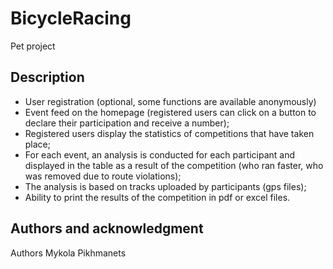 # BicycleRacing

Pet project 

## Description

- User registration (optional, some functions are available anonymously)  
- Event feed on the homepage (registered users can click on a button to declare their participation and receive a number);  
- Registered users display the statistics of competitions that have taken place;  
- For each event, an analysis is conducted for each participant and displayed in the table as a result of the competition (who ran faster, who was removed due to route violations);  
- The analysis is based on tracks uploaded by participants (gps files);  
- Ability to print the results of the competition in pdf or excel files.

## Authors and acknowledgment

Authors Mykola Pikhmanets  